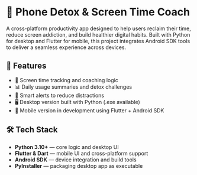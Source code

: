# 📱 Phone Detox & Screen Time Coach

A cross-platform productivity app designed to help users reclaim their time, reduce screen addiction, and build healthier digital habits. Built with Python for desktop and Flutter for mobile, this project integrates Android SDK tools to deliver a seamless experience across devices.

## 🚀 Features

- 🧠 Screen time tracking and coaching logic
- 📊 Daily usage summaries and detox challenges
- 🔔 Smart alerts to reduce distractions
- 🖥️ Desktop version built with Python (.exe available)
- 📱 Mobile version in development using Flutter + Android SDK

## 🛠️ Tech Stack

- **Python 3.10+** — core logic and desktop UI
- **Flutter & Dart** — mobile UI and cross-platform support
- **Android SDK** — device integration and build tools
- **PyInstaller** — packaging desktop app as executable
